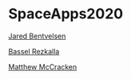 # SpaceApps2020

[Jared Bentvelsen](https://github.com/bentvelj)

[Bassel Rezkalla](https://github.com/BasselR/)

[Matthew McCracken](https://github.com/MatthewWMcC)
